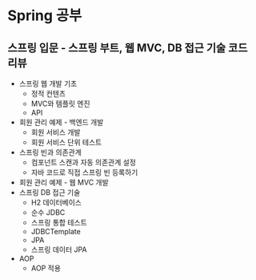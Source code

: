 # Spring 공부

## 스프링 입문 - 스프링 부트, 웹 MVC, DB 접근 기술 코드 리뷰
+ 스프링 웹 개발 기초
  + 정적 컨텐츠
  + MVC와 템플릿 엔진
  + API
+ 회원 관리 예제 - 백엔드 개발
  + 회원 서비스 개발
  + 회원 서비스 단위 테스트
+ 스프링 빈과 의존관계
  + 컴포넌트 스캔과 자동 의존관계 설정
  + 자바 코드로 직접 스프링 빈 등록하기
+ 회원 관리 예제 - 웹 MVC 개발
+ 스프링 DB 접근 기술
  + H2 데이터베이스
  + 순수 JDBC
  + 스프링 통합 테스트
  + JDBCTemplate
  + JPA
  + 스프링 데이터 JPA
+ AOP
  + AOP 적용

